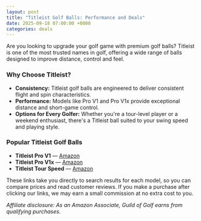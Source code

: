 ```yaml
---
layout: post
title: "Titleist Golf Balls: Performance and Deals"
date: 2025-09-18 07:00:00 +0000
categories: deals
---
```


Are you looking to upgrade your golf game with premium golf balls? Titleist is one of the most trusted names in golf, offering a wide range of balls designed to improve distance, control and feel.

### Why Choose Titleist?

- **Consistency:** Titleist golf balls are engineered to deliver consistent flight and spin characteristics.
- **Performance:** Models like Pro V1 and Pro V1x provide exceptional distance and short-game control.
- **Options for Every Golfer:** Whether you're a tour-level player or a weekend enthusiast, there's a Titleist ball suited to your swing speed and playing style.

### Popular Titleist Golf Balls

- **Titleist Pro V1** — [Amazon](https://www.amazon.com/s?k=Titleist+Pro+V1&tag=guildofgolfde-20)
- **Titleist Pro V1x** — [Amazon](https://www.amazon.com/s?k=Titleist+Pro+V1x&tag=guildofgolfde-20)
- **Titleist Tour Speed** — [Amazon](https://www.amazon.com/s?k=Titleist+Tour+Speed&tag=guildofgolfde-20)

These links take you directly to search results for each model, so you can compare prices and read customer reviews. If you make a purchase after clicking our links, we may earn a small commission at no extra cost to you.

*Affiliate disclosure: As an Amazon Associate, Guild of Golf earns from qualifying purchases.*
